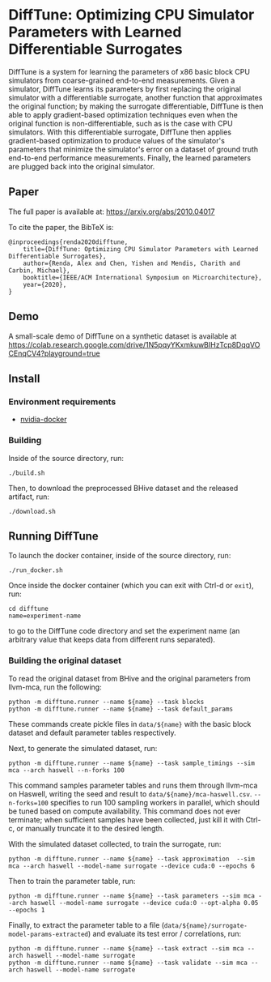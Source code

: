 # DiffTune: Optimizing CPU Simulator Parameters with Learned Differentiable Surrogates

DiffTune is a system for learning the parameters of x86 basic block CPU simulators from coarse-grained end-to-end measurements. 
Given a simulator, DiffTune learns its parameters by first replacing the original simulator with a differentiable surrogate, another function that approximates the original function; by making the surrogate differentiable, DiffTune is then able to apply gradient-based optimization techniques even when the original function is non-differentiable, such as is the case with CPU simulators. 
With this differentiable surrogate, DiffTune then applies gradient-based optimization to produce values of the simulator's parameters that minimize the simulator's error on a dataset of ground truth end-to-end performance measurements. Finally, the learned parameters are plugged back into the original simulator.

## Paper

The full paper is available at: https://arxiv.org/abs/2010.04017

To cite the paper, the BibTeX is:

```
@inproceedings{renda2020difftune,
    title={DiffTune: Optimizing CPU Simulator Parameters with Learned Differentiable Surrogates},
    author={Renda, Alex and Chen, Yishen and Mendis, Charith and Carbin, Michael},
    booktitle={IEEE/ACM International Symposium on Microarchitecture},
    year={2020},
}
```

## Demo

A small-scale demo of DiffTune on a synthetic dataset is available at https://colab.research.google.com/drive/1N5pqyYKxmkuwBIHzTcp8DqqVOCEnqCV4?playground=true

## Install
### Environment requirements
- [nvidia-docker](https://github.com/NVIDIA/nvidia-docker)
### Building
Inside of the source directory, run:
```
./build.sh
```

Then, to download the preprocessed BHive dataset and the released artifact, run: 
```
./download.sh
```

## Running DiffTune
To launch the docker container, inside of the source directory, run:
```
./run_docker.sh
```
Once inside the docker container (which you can exit with Ctrl-d or `exit`), run:
```
cd difftune
name=experiment-name
````
to go to the DiffTune code directory and set the experiment name (an arbitrary value that keeps data from different runs separated).

### Building the original dataset
To read the original dataset from BHive and the original parameters from llvm-mca, run the following:
```
python -m difftune.runner --name ${name} --task blocks
python -m difftune.runner --name ${name} --task default_params
```
These commands create pickle files in `data/${name}` with the basic block dataset and default parameter tables respectively.

Next, to generate the simulated dataset, run:
```
python -m difftune.runner --name ${name} --task sample_timings --sim mca --arch haswell --n-forks 100
```
This command samples parameter tables and runs them through llvm-mca on Haswell, writing the seed and result to `data/${name}/mca-haswell.csv`. 
`--n-forks=100` specifies to run 100 sampling workers in parallel, which should be tuned based on compute availability. 
This command does not ever terminate; when sufficient samples have been collected, just kill it with Ctrl-c, or manually truncate it to the desired length.

With the simulated dataset collected, to train the surrogate, run:
```
python -m difftune.runner --name ${name} --task approximation  --sim mca --arch haswell --model-name surrogate --device cuda:0 --epochs 6
```

Then to train the parameter table, run:
```
python -m difftune.runner --name ${name} --task parameters --sim mca --arch haswell --model-name surrogate --device cuda:0 --opt-alpha 0.05 --epochs 1
```

Finally, to extract the parameter table to a file (`data/${name}/surrogate-model-params-extracted`) and evaluate its test error / correlations, run:
```
python -m difftune.runner --name ${name} --task extract --sim mca --arch haswell --model-name surrogate
python -m difftune.runner --name ${name} --task validate --sim mca --arch haswell --model-name surrogate
```
